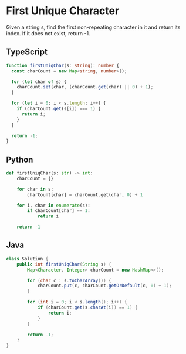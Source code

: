 # First Unique Character

Given a string s, find the first non-repeating character in it and return its index. If it does not exist, return -1.

## TypeScript

```typescript
function firstUniqChar(s: string): number {
  const charCount = new Map<string, number>();

  for (let char of s) {
    charCount.set(char, (charCount.get(char) || 0) + 1);
  }

  for (let i = 0; i < s.length; i++) {
    if (charCount.get(s[i]) === 1) {
      return i;
    }
  }

  return -1;
}
```

## Python

```python
def firstUniqChar(s: str) -> int:
    charCount = {}

    for char in s:
        charCount[char] = charCount.get(char, 0) + 1

    for i, char in enumerate(s):
        if charCount[char] == 1:
            return i

    return -1
```

## Java

```java
class Solution {
    public int firstUniqChar(String s) {
        Map<Character, Integer> charCount = new HashMap<>();

        for (char c : s.toCharArray()) {
            charCount.put(c, charCount.getOrDefault(c, 0) + 1);
        }

        for (int i = 0; i < s.length(); i++) {
            if (charCount.get(s.charAt(i)) == 1) {
                return i;
            }
        }

        return -1;
    }
}
```
